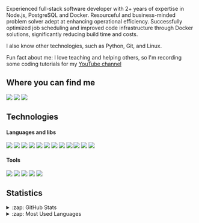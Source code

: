 Experienced full-stack software developer with 2+ years of expertise in Node.js, PostgreSQL and Docker. Resourceful and business-minded problem solver adept at enhancing operational efficiency. Successfully optimized job scheduling and improved code infrastructure through Docker solutions, significantly reducing build time and costs. 

I also know other technologies, such as Python, Git, and Linux.

Fun fact about me: I love teaching and helping others, so I'm recording some coding tutorials for my [YouTube channel][youtube]

## Where you can find me
[<img src="https://img.shields.io/badge/LinkedIn-0077B5?style=for-the-badge&logo=linkedin&logoColor=white"/>][linkedin]
[<img src="https://img.shields.io/badge/YouTube-FF0000?style=for-the-badge&logo=youtube&logoColor=white"/>][youtube]
[<img src="https://img.shields.io/badge/Telegram-2CA5E0?style=for-the-badge&logo=telegram&logoColor=white"/>][telegram]

## Technologies
#### Languages and libs
<img src="https://img.shields.io/badge/HTML5-E34F26?style=flat-square&logo=html5&logoColor=white"/> <img src="https://img.shields.io/badge/CSS3-1572B6?style=flat-square&logo=css3&logoColor=white"/> 
<img src="https://img.shields.io/badge/JavaScript-323330?style=flat-square&logo=javascript&logoColor=F7DF1E"/> <img src="https://img.shields.io/badge/React-20232A?style=flat-square&logo=react&logoColor=61DAFB"/> <img src="https://img.shields.io/badge/Node.js-339933?style=flat-square&logo=nodedotjs&logoColor=white"/> <img src="https://img.shields.io/badge/Express.js-000000?style=flat-square&logo=express&logoColor=white"/> <img src="https://img.shields.io/badge/Jest-C21325?style=flat-square&logo=jest&logoColor=white"/>
<img src="https://img.shields.io/badge/Python-3776AB?style=flat-square&logo=python&logoColor=white"/> <img src="https://img.shields.io/badge/Numpy-777BB4?style=flat-square&logo=numpy&logoColor=white"/> <img src="https://img.shields.io/badge/Pandas-2C2D72?style=flat-square&logo=pandas&logoColor=white"/>
<img src="https://img.shields.io/badge/Plotly-239120?style=flat-square&logo=plotly&logoColor=white"/>
<img src="https://img.shields.io/badge/PostgreSQL-316192?style=flat-square&logo=postgresql&logoColor=white"/>

#### Tools
<img src="https://img.shields.io/badge/Git-F05032?style=flat-square&logo=git&logoColor=white"/> <img src="https://img.shields.io/badge/GitHub-100000?style=flat-square&logo=github&logoColor=white"/> <img src="https://img.shields.io/badge/Visual_Studio_Code-0078D4?style=flat-square&logo=visual%20studio%20code&logoColor=white"/> <img src="https://img.shields.io/badge/pycharm-143?style=flat-square&logo=pycharm&logoColor=black&color=black&labelColor=green"/> <img src="https://img.shields.io/badge/Jupyter-F37626.svg?&style=flat-square&logo=Jupyter&logoColor=white"/> 

## Statistics
<details>
  <summary>:zap: GitHub Stats</summary>
  <img alt="Nellos's GitHub Stats" src="https://github-readme-stats.vercel.app/api?username=Nello-Moreira&show_icons=true&hide_border=true" />
</details>

<details>
<summary>:zap: Most Used Languages</summary>
<img alt="Nellos's GitHub Top Languages" src="https://github-readme-stats.vercel.app/api/top-langs/?username=Nello-Moreira" />
</details>

[youtube]: https://www.youtube.com/channel/UCXi48S2BBPJmAOGgKZJMFsg
[linkedin]: https://www.linkedin.com/in/gabrieldell/
[telegram]: https://t.me/Gb_Moreira
